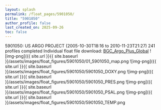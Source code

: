 ```yaml
---
layout: splash
permalink: /float_pages/5901050/
title: "5901050"
author_profile: false
last_created_on: 2025-09-26
toc: false
---
```

 
5901050: US ARGO PROJECT (2005-10-30T18:16 to 2010-11-23T21:27)
241 profiles completed
Individual float file download: [BGC_Argo_Plus_Global](https://ftp.soest.hawaii.edu/bgc_argo_plus/Individual_Floats/outliers_removed/5901050_Sprof_processed.nc)
![img-png]({{ site.url }}{{ site.baseurl }}/assets/images/float_figures/5901050/01_5901050_map.png
![img-png]({{ site.url }}{{ site.baseurl }}/assets/images/float_figures/5901050/5901050_DOXY.png
![img-png]({{ site.url }}{{ site.baseurl }}/assets/images/float_figures/5901050/5901050_PRES.png
![img-png]({{ site.url }}{{ site.baseurl }}/assets/images/float_figures/5901050/5901050_PSAL.png
![img-png]({{ site.url }}{{ site.baseurl }}/assets/images/float_figures/5901050/5901050_TEMP.png
